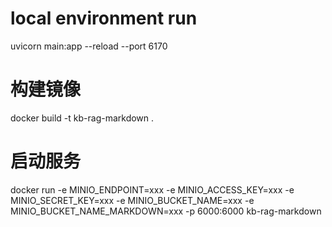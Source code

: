 # local environment run
uvicorn main:app --reload --port 6170

# 构建镜像
docker build -t kb-rag-markdown .

# 启动服务
docker run -e MINIO_ENDPOINT=xxx -e MINIO_ACCESS_KEY=xxx -e MINIO_SECRET_KEY=xxx -e MINIO_BUCKET_NAME=xxx -e MINIO_BUCKET_NAME_MARKDOWN=xxx -p 6000:6000 kb-rag-markdown